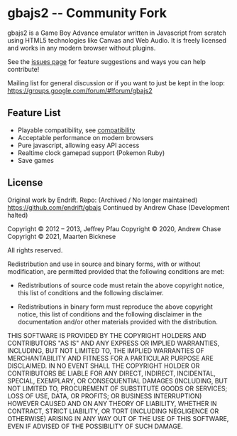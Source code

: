 gbajs2 -- Community Fork
======

gbajs2 is a Game Boy Advance emulator written in Javascript from scratch using HTML5 technologies like Canvas and Web Audio. 
It is freely licensed and works in any modern browser without plugins.

See the [issues page](https://github.com/andychase/gbajs2/issues) for feature suggestions and ways you can help contribute!

Mailing list for general discussion or if you want to just be kept in the loop: https://groups.google.com/forum/#!forum/gbajs2

## Feature List

* Playable compatibility, see [compatibility](https://github.com/mbicknese/gbajs2/wiki/Compatibility-List)
* Acceptable performance on modern browsers
* Pure javascript, allowing easy API access
* Realtime clock gamepad support (Pokemon Ruby)
* Save games

## License
Original work by Endrift. Repo: (Archived / No longer maintained) https://github.com/endrift/gbajs
Continued by Andrew Chase (Development halted)

Copyright © 2012 – 2013, Jeffrey Pfau
Copyright © 2020, Andrew Chase
Copyright © 2021, Maarten Bicknese

All rights reserved.

Redistribution and use in source and binary forms, with or without
modification, are permitted provided that the following conditions are met:

* Redistributions of source code must retain the above copyright notice, this
  list of conditions and the following disclaimer.

* Redistributions in binary form must reproduce the above copyright notice,
  this list of conditions and the following disclaimer in the documentation
  and/or other materials provided with the distribution.

THIS SOFTWARE IS PROVIDED BY THE COPYRIGHT HOLDERS AND CONTRIBUTORS "AS IS"
AND ANY EXPRESS OR IMPLIED WARRANTIES, INCLUDING, BUT NOT LIMITED TO, THE
IMPLIED WARRANTIES OF MERCHANTABILITY AND FITNESS FOR A PARTICULAR PURPOSE
ARE DISCLAIMED. IN NO EVENT SHALL THE COPYRIGHT HOLDER OR CONTRIBUTORS BE
LIABLE FOR ANY DIRECT, INDIRECT, INCIDENTAL, SPECIAL, EXEMPLARY, OR
CONSEQUENTIAL DAMAGES (INCLUDING, BUT NOT LIMITED TO, PROCUREMENT OF
SUBSTITUTE GOODS OR SERVICES; LOSS OF USE, DATA, OR PROFITS; OR BUSINESS
INTERRUPTION) HOWEVER CAUSED AND ON ANY THEORY OF LIABILITY, WHETHER IN
CONTRACT, STRICT LIABILITY, OR TORT (INCLUDING NEGLIGENCE OR OTHERWISE)
ARISING IN ANY WAY OUT OF THE USE OF THIS SOFTWARE, EVEN IF ADVISED OF THE
POSSIBILITY OF SUCH DAMAGE.
